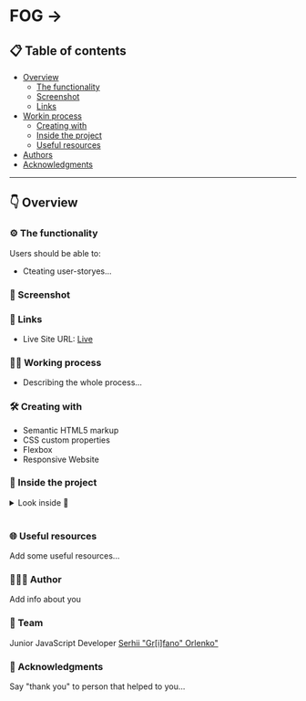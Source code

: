 # FOG ->

## 📋 Table of contents

- [Overview](#👇-overview)
  - [The functionality](#⚙️-the-functionality)
  - [Screenshot](#🎇-screenshot)
  - [Links](#🔗-links-)
- [Workin process](#👨‍💻-working-process)
  - [Creating with](#🛠-creating-with)
  - [Inside the project](#💾-inside-the-project)
  - [Useful resources](#🌐-useful-resources)
- [Authors](#🧔🏻‍♂️-author)
- [Acknowledgments](#🙏-acknowledgments)
----
## 👇 Overview

### ⚙️ The functionality
Users should be able to:

- Cteating user-storyes...

### 🎇 Screenshot
[]()

### 🔗 Links
- Live Site URL: [Live]()

### 👨‍💻 Working process
- Describing the whole process...

### 🛠 Creating with
- Semantic HTML5 markup
- CSS custom properties
- Flexbox
- Responsive Website

### 💾 Inside the project
<details>
  <summary markdown="span">Look inside 👀</summary>

```html

```

Short describing the code block...
```css

```
Short describing the code block...
```js

```
</details>  
<br>

### 🌐 Useful resources
  Add some useful resources...

### 🧔🏻‍♂️ Author
Add info about you

### 👥 Team

 Junior JavaScript Developer [Serhii "Gr[i]fano" Orlenko"](https://grifano.webflow.io/)
 
### 🙏 Acknowledgments
Say "thank you" to person that helped to you...